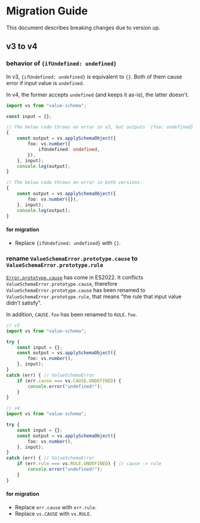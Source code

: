 # Migration Guide

This document describes breaking changes due to version up.

## v3 to v4

### behavior of `{ifUndefined: undefined}`

In v3, `{ifUndefined: undefined}` is equivalent to `{}`.
Both of them cause error if input value is `undefined`.

In v4, the former accepts `undefined` (and keeps it as-is), the latter doesn't.

```typescript
import vs from "value-schema";

const input = {};

// The below code throws an error in v3, but outputs `{foo: undefined}` in v4.
{
    const output = vs.applySchemaObject({
        foo: vs.number({
            ifUndefined: undefined,
        }),
    }, input);
    console.log(output);
}

// The below code throws an error in both versions.
{
    const output = vs.applySchemaObject({
        foo: vs.number({}),
    }, input);
    console.log(output);
}
```

#### for migration

* Replace `{ifUndefined: undefined}` with `{}`.

### rename `ValueSchemaError.prototype.cause` to `ValueSchemaError.prototype.rule`

[`Error.prototype.cause`](https://tc39.es/proposal-error-cause/) has come in ES2022.
It conflicts `ValueSchemaError.prototype.cause`, therefore `ValueSchemaError.prototype.cause` has been renamed to `ValueSchemaError.prototype.rule`, that means "the rule that input value didn't satisfy".

In addition, `CAUSE.foo` has been renamed to `RULE.foo`.

```typescript
// v3
import vs from "value-schema";

try {
    const input = {};
    const output = vs.applySchemaObject({
        foo: vs.number(),
    }, input);
}
catch (err) { // ValueSchemaError
    if (err.cause === vs.CAUSE.UNDEFINED) {
        console.error("undefined!");
    }
}
```

```typescript
// v4
import vs from "value-schema";

try {
    const input = {};
    const output = vs.applySchemaObject({
        foo: vs.number(),
    }, input);
}
catch (err) { // ValueSchemaError
    if (err.rule === vs.RULE.UNDEFINED) { // cause -> rule
        console.error("undefined!");
    }
}
```

#### for migration

* Replace `err.cause` with `err.rule`.
* Replace `vs.CAUSE` with `vs.RULE`.
